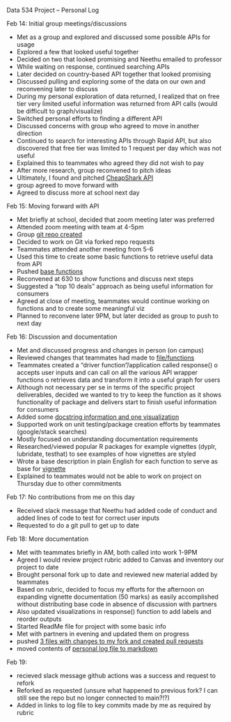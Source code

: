 Data 534 Project – Personal Log

Feb 14: Initial group meetings/discussions
-	Met as a group and explored and discussed some possible APIs for usage
-	Explored a few that looked useful together
-	Decided on two that looked promising and Neethu emailed to professor
-	While waiting on response, continued searching APIs
-	Later decided on country-based API together that looked promising
-	Discussed pulling and exploring some of the data on our own and reconvening later to discuss
-	During my personal exploration of data returned, I realized that on free tier very limited useful information was returned from API calls (would be difficult to graph/visualize)
-	Switched personal efforts to finding a different API
-	Discussed concerns with group who agreed to move in another direction
-	Continued to search for interesting APIs through Rapid API, but also discovered that free tier was limited to 1 request per day which was not useful
-	Explained this to teammates who agreed they did not wish to pay
-	After more research, group reconvened to pitch ideas
-	Ultimately, I found and pitched [CheapShark API](https://apidocs.cheapshark.com/?version=latest#c33f57dd-3bb3-3b1f-c454-08cab413a115)
-	group agreed to move forward with
-	Agreed to discuss more at school next day

Feb 15: Moving forward with API
-	Met briefly at school, decided that zoom meeting later was preferred
-	Attended zoom meeting with team at 4-5pm
-	Group [git repo created](https://apidocs.cheapshark.com/?version=latest#c33f57dd-3bb3-3b1f-c454-08cab413a115)
-	Decided to work on Git via forked repo requests
-	Teammates attended another meeting from 5-6
-	Used this time to create some basic functions to retrieve useful data from API
-	Pushed [base functions](https://github.com/DishaDH123/pcgamedeals/commit/be196b084064ae70ca72322af3b24ac680ba9291)
-	Reconvened at 630 to show functions and discuss next steps
-	Suggested a “top 10 deals” approach as being useful information for consumers 
-	Agreed at close of meeting, teammates would continue working on functions and to create some meaningful viz
-	Planned to reconvene later 9PM, but later decided as group to push to next day

Feb 16:  Discussion and documentation 
-	Met and discussed progress and changes in person (on campus)
-	Reviewed changes that teammates had made to [file/functions](https://github.com/DishaDH123/pcgamedeals/commit/04d11e7f185c27d31d154ad0fead28848e972b70)
-	Teammates created a “driver function”/application called response()
      o	accepts user inputs and can call on all the various API wrapper functions
      o	retrieves data and transform it into a useful graph for users
-	Although not necessary per se in terms of the specific project deliverables, decided we wanted to try to keep the function as it shows functionality of package and delivers start to finish useful information for consumers
-	Added some [docstring information and one visualization](https://github.com/DishaDH123/pcgamedeals/commit/be196b084064ae70ca72322af3b24ac680ba9291)
-	Supported work on unit testing/package creation efforts by teammates (google/stack searches)
-	Mostly focused on understanding documentation requirements
-	Researched/viewed popular R packages for example vignettes (dyplr, lubridate, testhat) to see examples of how vignettes are styled 
-	Wrote a base description in plain English for each function to serve as base for [vignette](https://github.com/DishaDH123/pcgamedeals/commit/e08c938c9538a145f23f5ec09ff25f297da9c782)
-	Explained to teammates would not be able to work on project on Thursday due to other commitments

Feb 17:  No contributions from me on this day 
-	Received slack message that Neethu had added code of conduct and added lines of code to test for correct user inputs
-	Requested to do a git pull to get up to date

Feb 18:  More documentation
-	Met with teammates briefly in AM, both called into work 1-9PM
-	Agreed I would review project rubric added to Canvas and inventory our project to date 
-	Brought personal fork up to date and reviewed new material added by teammates
-	Based on rubric, decided to focus my efforts for the afternoon on expanding vignette documentation (50 marks) as easily accomplished without distributing base code in absence of discussion with partners
-	Also updated visualizations in response() function to add labels and reorder outputs
-	Started ReadMe file for project with some basic info
- Met with partners in evening and updated them on progress
- pushed [3 files with changes to my fork and created pull requests](https://github.com/DishaDH123/pcgamedeals/commit/abb86d100114e6b699ce523e6d8655d5e03dde5e)
- moved contents of [personal log file to markdown](https://github.com/DishaDH123/pcgamedeals/commit/1b2c6b9bb966f9de5d2f814520e9c9c8d06dd987)

Feb 19: 
- recieved slack message github actions was a success and request to refork 
- Reforked as requested (unsure what happened to previous fork? I can still see the repo but no longer connected to main?!?)
- Added in links to log file to key commits made by me as required by rubric
